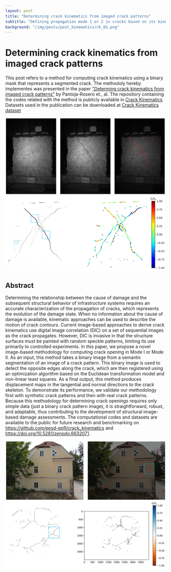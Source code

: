 ```yaml
---
layout: post
title: "Determining crack kinematics from imaged crack patterns"
subtitle: "Defining propagation mode 1 or 2 in cracks based on its kinematics"
background: "/img/posts/post_kinematics/ck_02.png"
---
```


# Determining crack kinematics from imaged crack patterns

This post refers to a method for computing crack kinematics using a binary mask that represents a segmented crack. The methodoly hereby implementes was presented in the paper ["Determing crack kinematics from imaged crack patterns"](https://doi.org/10.1016/j.conbuildmat.2022.128054) by Pantoja-Rosero et., al. The repository containing the codes related with the method is publicly available in [Crack Kinematics](https://github.com/bgpantojar/crack_kinematics). Datasets used in the publication can be downloaded at [Crack Kinematics dataset](https://zenodo.org/record/6632071#.YvUu0GFByEI)

![IMDb page](/img/posts/post_kinematics/ck_01.png)
![IMDb page](/img/posts/post_kinematics/ck_02.png)

## Abstract

Determining the relationship between the cause of damage and the subsequent structural behavior of infrastructure systems requires an accurate characterization of the propagation of cracks, which represents the evolution of the damage state. When no information about the cause of damage is available, kinematic approaches can be used to describe the motion of crack contours. Current image-based approaches to derive crack kinematics use digital image correlation (DIC) on a set of sequential images as the crack propagates. However, DIC is invasive in that the structure surfaces must be painted with random speckle patterns, limiting its use primarily to controlled experiments. In this paper, we propose a novel image-based methodology for computing crack opening in Mode I or Mode II. As an input, this method takes a binary image from a semantic segmentation of an image of a crack pattern. This binary image is used to detect the opposite edges along the crack, which are then registered using an optimization algorithm based on the Euclidean transformation model and non-linear least squares. As a final output, this method produces displacement maps in the tangential and normal directions to the crack skeleton. To demonstrate its performance, we validate our methodology first with synthetic crack patterns and then with real crack patterns. Because this methodology for determining crack openings requires only simple data (just a binary crack pattern image), it is straightforward, robust, and adaptable, thus contributing to the development of structural image-based damage assessments. The computational codes and datasets are available to the public for future research and benchmarking on https://github.com/eesd-epfl/crack_kinematics and https://doi.org/10.5281/zenodo.6632071.

![IMDb page](/img/posts/post_kinematics/ck_08.png)
![IMDb page](/img/posts/post_kinematics/ck_09.png)

